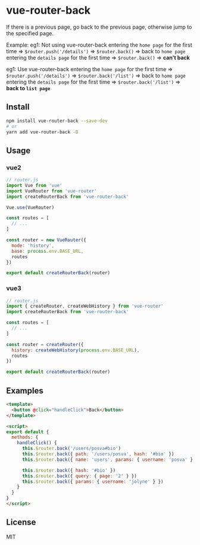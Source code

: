 # vue-router-back
If there is a previous page, go back to the previous page, otherwise jump to the specified page.

Example:
eg1: Not using vue-router-back
entering the `home page` for the first time => `$router.push('/details')` => `$router.back()` => back to `home page`
entering the `details page` for the first time => `$router.back()` => **can't back**

eg1: Use vue-router-back
entering the `home page` for the first time => `$router.push('/details')` => `$router.back('/list')` => back to `home page`
entering the `details page` for the first time => `$router.back('/list')` => **back to `list page`**


## Install

```bash
npm install vue-router-back --save-dev
# or
yarn add vue-router-back -D
```

## Usage

### vue2
```js
// router.js
import Vue from 'vue'
import VueRouter from 'vue-router'
import createRouterBack from 'vue-router-back'

Vue.use(VueRouter)

const routes = [
  // ...
]

const router = new VueRouter({
  mode: 'history',
  base: process.env.BASE_URL,
  routes
})

export default createRouterBack(router)
```

### vue3

```js
// router.js
import { createRouter, createWebHistory } from 'vue-router'
import createRouterBack from 'vue-router-back'

const routes = [
  // ...
]

const router = createRouter({
  history: createWebHistory(process.env.BASE_URL),
  routes
})

export default createRouterBack(router)
```

## Examples

```html
<template>
  <button @click="handleClick">Back</button>
</template>

<script>
export default {
  methods: {
    handleClick() {
      this.$router.back('/users/posva#bio')
      this.$router.back({ path: '/users/posva', hash: '#bio' })
      this.$router.back({ name: 'users', params: { username: 'posva' }, hash: '#bio' })

      this.$router.back({ hash: '#bio' })
      this.$router.back({ query: { page: '2' } })
      this.$router.back({ params: { username: 'jolyne' } })
    }
  }
}
</script>
```


## License

MIT
